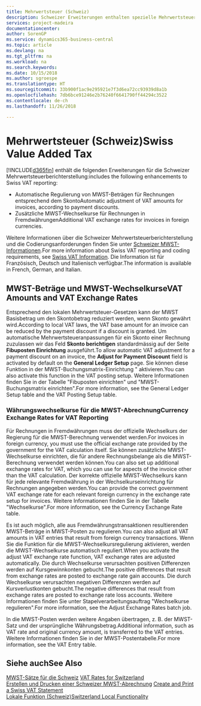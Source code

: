 ```yaml
---
title: Mehrwertsteuer (Schweiz)
description: Schweizer Erweiterungen enthalten spezielle Mehrwertsteuerberichterstellungsfunktionen.
services: project-madeira
documentationcenter: 
author: SorenGP
ms.service: dynamics365-business-central
ms.topic: article
ms.devlang: na
ms.tgt_pltfrm: na
ms.workload: na
ms.search.keywords: 
ms.date: 10/15/2018
ms.author: sgroespe
ms.translationtype: HT
ms.sourcegitcommit: 33b900f1ac9e295921e7f3d6ea72cc93939d8a1b
ms.openlocfilehash: 7db6bce91246e2b76240f6641790ff44294c3522
ms.contentlocale: de-ch
ms.lasthandoff: 11/26/2018

---
```

# <a name="swiss-value-added-tax"></a><span data-ttu-id="bad25-103">Mehrwertsteuer (Schweiz)</span><span class="sxs-lookup"><span data-stu-id="bad25-103">Swiss Value Added Tax</span></span>
[!INCLUDE[d365fin](../../includes/d365fin_md.md)] <span data-ttu-id="bad25-104">enthält die folgenden Erweiterungen für die Schweizer Mehrwertsteuerberichterstellung:</span><span class="sxs-lookup"><span data-stu-id="bad25-104">includes the following enhancements to Swiss VAT reporting:</span></span>  

- <span data-ttu-id="bad25-105">Automatische Regulierung von MWST-Beträgen für Rechnungen entsprechend dem Skonto</span><span class="sxs-lookup"><span data-stu-id="bad25-105">Automatic adjustment of VAT amounts for invoices, according to payment discounts.</span></span>  
- <span data-ttu-id="bad25-106">Zusätzliche MWST-Wechselkurse für Rechnungen in Fremdwährungen</span><span class="sxs-lookup"><span data-stu-id="bad25-106">Additional VAT exchange rates for invoices in foreign currencies.</span></span>  

<span data-ttu-id="bad25-107">Weitere Informationen über die Schweizer Mehrwertsteuerberichterstellung und die Codierungsanforderungen finden Sie unter [Schweizer MWST-Informationen](https://www.estv.admin.ch/estv/en/home/estv-suissetax/sw-hersteller.html).</span><span class="sxs-lookup"><span data-stu-id="bad25-107">For more information about Swiss VAT reporting and coding requirements, see [Swiss VAT Information](https://www.estv.admin.ch/estv/en/home/estv-suissetax/sw-hersteller.html).</span></span> <span data-ttu-id="bad25-108">Die Information ist für Französisch, Deutsch und Italienisch verfügbar.</span><span class="sxs-lookup"><span data-stu-id="bad25-108">The information is available in French, German, and Italian.</span></span>  

## <a name="vat-amounts-and-vat-exchange-rates"></a><span data-ttu-id="bad25-109">MWST-Beträge und MWST-Wechselkurse</span><span class="sxs-lookup"><span data-stu-id="bad25-109">VAT Amounts and VAT Exchange Rates</span></span>  
<span data-ttu-id="bad25-110">Entsprechend den lokalen Mehrwertsteuer-Gesetzen kann der MWST Basisbetrag um den Skontobetrag reduziert werden, wenn Skonto gewährt wird.</span><span class="sxs-lookup"><span data-stu-id="bad25-110">According to local VAT laws, the VAT base amount for an invoice can be reduced by the payment discount if a discount is granted.</span></span> <span data-ttu-id="bad25-111">Um automatische Mehrwertsteueranpassungen für ein Skonto einer Rechnung zuzulassen wir das Feld **Skonto berichtigen** standardmässig auf der Seite **Fibuposten Einrichtung** ausgeführt.</span><span class="sxs-lookup"><span data-stu-id="bad25-111">To allow automatic VAT adjustment for a payment discount on an invoice, the **Adjust for Payment Discount** field is activated by default on the **General Ledger Setup** page.</span></span> <span data-ttu-id="bad25-112">Sie können diese Funktion in der MWST-Buchungsmatrix-Einrichtung " aktivieren.</span><span class="sxs-lookup"><span data-stu-id="bad25-112">You can also activate this function in the VAT posting setup.</span></span> <span data-ttu-id="bad25-113">Weitere Informationen finden Sie in der Tabelle "Fibuposten einrichten" und "MWST-Buchungsmatrix einrichten".</span><span class="sxs-lookup"><span data-stu-id="bad25-113">For more information, see the General Ledger Setup table and the VAT Posting Setup table.</span></span>  

### <a name="currency-exchange-rates-for-vat-reporting"></a><span data-ttu-id="bad25-114">Währungswechselkurse für die MWST-Abrechnung</span><span class="sxs-lookup"><span data-stu-id="bad25-114">Currency Exchange Rates for VAT Reporting</span></span>  
<span data-ttu-id="bad25-115">Für Rechnungen in Fremdwährungen muss der offizielle Wechselkurs der Regierung für die MWST-Berechnung verwendet werden.</span><span class="sxs-lookup"><span data-stu-id="bad25-115">For invoices in foreign currency, you must use the official exchange rate provided by the government for the VAT calculation itself.</span></span> <span data-ttu-id="bad25-116">Sie können zusätzliche MWST-Wechselkurse einrichten, die für andere Rechnungsbelange als die MWST-Berechnung verwendet werden können.</span><span class="sxs-lookup"><span data-stu-id="bad25-116">You can also set up additional exchange rates for VAT, which you can use for aspects of the invoice other than the VAT calculation.</span></span> <span data-ttu-id="bad25-117">Der korrekte offizielle MWST-Wechselkurs kann für jede relevante Fremdwährung in der Wechselkurseinrichtung für Rechnungen angegeben werden.</span><span class="sxs-lookup"><span data-stu-id="bad25-117">You can provide the correct government VAT exchange rate for each relevant foreign currency in the exchange rate setup for invoices.</span></span> <span data-ttu-id="bad25-118">Weitere Informationen finden Sie in der Tabelle "Wechselkurse".</span><span class="sxs-lookup"><span data-stu-id="bad25-118">For more information, see the Currency Exchange Rate table.</span></span>  

<span data-ttu-id="bad25-119">Es ist auch möglich, alle aus Fremdwährungstransaktionen resultierenden MWST-Beträge in MWST-Posten zu regulieren.</span><span class="sxs-lookup"><span data-stu-id="bad25-119">You can also adjust all VAT amounts in VAT entries that result from foreign currency transactions.</span></span> <span data-ttu-id="bad25-120">Wenn Sie die Funktion für die MWST-Wechselkursregulierung aktivieren, werden die MWST-Wechselkurse automatisch reguliert.</span><span class="sxs-lookup"><span data-stu-id="bad25-120">When you activate the adjust VAT exchange rate function, VAT exchange rates are adjusted automatically.</span></span> <span data-ttu-id="bad25-121">Die durch Wechselkurse verursachten positiven Differenzen werden auf Kursgewinnkonten gebucht.</span><span class="sxs-lookup"><span data-stu-id="bad25-121">The positive differences that result from exchange rates are posted to exchange rate gain accounts.</span></span> <span data-ttu-id="bad25-122">Die durch Wechselkurse verursachten negativen Differenzen werden auf Kursverlustkonten gebucht.</span><span class="sxs-lookup"><span data-stu-id="bad25-122">The negative differences that result from exchange rates are posted to exchange rate loss accounts.</span></span> <span data-ttu-id="bad25-123">Weitere Informationen finden Sie unter Stapelverarbeitungsauftrag "Wechselkurse regulieren".</span><span class="sxs-lookup"><span data-stu-id="bad25-123">For more information, see the Adjust Exchange Rates batch job.</span></span>  

<span data-ttu-id="bad25-124">In die MWST-Posten werden weitere Angaben übertragen, z. B. der MWST-Satz und der ursprüngliche Währungsbetrag.</span><span class="sxs-lookup"><span data-stu-id="bad25-124">Additional information, such as VAT rate and original currency amount, is transferred to the VAT entries.</span></span> <span data-ttu-id="bad25-125">Weitere Informationen finden Sie in der MWST-Postentabelle.</span><span class="sxs-lookup"><span data-stu-id="bad25-125">For more information, see the VAT Entry table.</span></span>  

## <a name="see-also"></a><span data-ttu-id="bad25-126">Siehe auch</span><span class="sxs-lookup"><span data-stu-id="bad25-126">See Also</span></span>  
 <span data-ttu-id="bad25-127">[MWST-Sätze für die Schweiz](vat-rates-for-switzerland.md) </span><span class="sxs-lookup"><span data-stu-id="bad25-127">[VAT Rates for Switzerland](vat-rates-for-switzerland.md) </span></span>  
 <span data-ttu-id="bad25-128">[Erstellen und Drucken einer Schweizer MWST-Abrechnung](how-to-create-and-print-a-swiss-vat-statement.md) </span><span class="sxs-lookup"><span data-stu-id="bad25-128">[Create and Print a Swiss VAT Statement](how-to-create-and-print-a-swiss-vat-statement.md) </span></span>  
 [<span data-ttu-id="bad25-129">Lokale Funktion (Schweiz)</span><span class="sxs-lookup"><span data-stu-id="bad25-129">Switzerland Local Functionality</span></span>](switzerland-local-functionality.md)   

